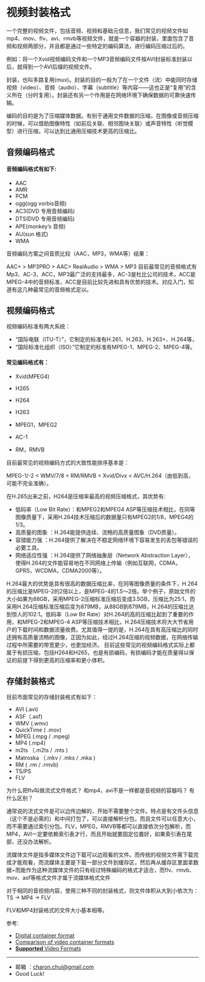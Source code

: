 视频封装格式
===


一个完整的视频文件，包括音频、视频和基础元信息，我们常见的视频文件如mp4、mov、flv、avi、rmvb等视频文件，就是一个容器的封装，里面包含了音频和视频两部分，并且都是通过一些特定的编码算法，进行编码压缩过后的。

例如：将一个Xvid视频编码文件和一个MP3音频编码文件按AVI封装标准封装以后，就得到一个AVI后缀的视频文件。



封装，也叫多路复用(mux)。封装的目的一般为了在一个文件（流）中能同时存储视频（video）、音频（audio）、字幕（subtitle）等内容——这也正是“复用”的含义所在（分时复用）。封装还有另一个作用是在网络环境下确保数据的可靠快速传输。

编码的目的是为了压缩媒体数据。有别于通用文件数据的压缩，在图像或音频压缩的时候，可以借助图像特性（如前后关联、相邻图块关联）或声音特性（听觉模型）进行压缩，可以达到比通用压缩技术更高的压缩比。






## 音频编码格式

#### 音频编码格式有如下:

- AAC
- AMR
- PCM
- ogg(ogg vorbis音频)
- AC3(DVD 专用音频编码)
- DTS(DVD 专用音频编码)
- APE(monkey’s 音频)
- AU(sun 格式)
- WMA

音频编码方案之间音质比较（AAC，MP3，WMA等）结果： 

AAC+ > MP3PRO > AAC> RealAudio > WMA > MP3
目前最常见的音频格式有 Mp3、AC-3、ACC，MP3最广泛的支持最多，AC-3是杜比公司的技术，ACC是MPEG-4中的音频标准，ACC是目前比较先进和具有优势的技术。对应入门，知道有这几种最常见的音频格式足以。

## 视频编码格式

视频编码标准有两大系统：

- “国际电联（ITU-T）”，它制定的标准有H.261、H.263、H.263+、H.264等，
- “国际标准化组织（ISO）”它制定的标准有MPEG-1、MPEG-2、MPEG-4等。

#### 常见编码格式有：

- Xvid(MPEG4)

- H265

- H264 

- H263

- MPEG1，MPEG2

- AC-1

- RM，RMVB

    

目前最常见的视频编码方式的大致性能排序基本是：

 MPEG-1/-2 < WMV/7/8 < RM/RMVB < Xvid/Divx < AVC/H.264（由低到高，可能不完全准确）。

在H.265出来之前，H264是压缩率最高的视频压缩格式，其优势有:

- 低码率（Low Bit Rate）：和MPEG2和MPEG4 ASP等压缩技术相比，在同等图像质量下，采用H.264技术压缩后的数据量只有MPEG2的1/8，MPEG4的1/3。
- 高质量的图象 ：H.264能提供连续、流畅的高质量图象（DVD质量）。
- 容错能力强   ：H.264提供了解决在不稳定网络环境下容易发生的丢包等错误的必要工具。
- 网络适应性强 ：H.264提供了网络抽象层（Network Abstraction Layer），使得H.264的文件能容易地在不同网络上传输（例如互联网，CDMA，GPRS，WCDMA，CDMA2000等）。

H.264最大的优势是具有很高的数据压缩比率，在同等图像质量的条件下，H.264的压缩比是MPEG-2的2倍以上，是MPEG-4的1.5～2倍。举个例子，原始文件的大小如果为88GB，采用MPEG-2压缩标准压缩后变成3.5GB，压缩比为25∶1，而采用H.264压缩标准压缩后变为879MB，从88GB到879MB，H.264的压缩比达到惊人的102∶1。低码率（Low Bit Rate）对H.264的高的压缩比起到了重要的作用，和MPEG-2和MPEG-4 ASP等压缩技术相比，H.264压缩技术将大大节省用户的下载时间和数据流量收费。尤其值得一提的是，H.264在具有高压缩比的同时还拥有高质量流畅的图像，正因为如此，经过H.264压缩的视频数据，在网络传输过程中所需要的带宽更少，也更加经济。
目前这些常见的视频编码格式实际上都属于有损压缩，包括H264和H265，也是有损编码，有损编码才能在质量得以保证的前提下得到更高的压缩率和更小体积。 

## 存储封装格式
目前市面常见的存储封装格式有如下：

- AVI (.avi)
- ASF（.asf)
- WMV (.wmv)
- QuickTime ( .mov)
- MPEG (.mpg / .mpeg)
- MP4 (.mp4)
- m2ts （.m2ts / .mts )
- Matroska （.mkv / .mks / .mka )
- RM ( .rm / .rmvb)
- TS/PS
- FLV





为什么把flv叫做流式文件格式？ 和mp4，avi不是一样都是音视频的容器吗？ 有什么区别？

通常说的流式文件是可以边传边解的，开始不需要整个文件。特点是有文件头信息（这个不是必需的）和中间打包了，可以直接解析分包，而且文件可以任意大小，而不需要通过索引分包。FLV，MPEG，RMVB等都可以直接依次分包解析，而MP4，AVI一定要依赖索引表才行，而且开始就要固定位置好，如果索引表在尾部，还没办法解析。

流媒体文件是指多媒体文件边下载可以边观看的文件。而传统的视频文件需下载完成才能观看，而流媒体主要是下载一部分文件到缓存区，然后再从缓存区里面拿数据~而能作为这种流媒体文件的只有经过特殊编码的格式才适合，而flv、rmvb、mov、asf等格式文件才属于流媒体格式文件

对于相同的音视频内容，使用三种不同的封装格式，则文件体积从大到小依次为：  TS -> MP4 -> FLV

 FLV和MP4封装格式的文件大小基本相等。





参考: 

- [Digital container format](https://en.wikipedia.org/wiki/Digital_container_format)
- [Comparison of video container formats](https://en.wikipedia.org/wiki/Comparison_of_video_container_formats)
- [**Supported** Video Formats](https://www.encoding.com/formats/)



---

- 邮箱 ：charon.chui@gmail.com  
- Good Luck! 